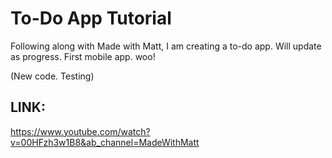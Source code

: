 # To-Do App Tutorial

Following along with Made with Matt, I am creating a to-do app. Will update as progress.
First mobile app. woo!

(New code. Testing)

## LINK:

https://www.youtube.com/watch?v=00HFzh3w1B8&ab_channel=MadeWithMatt
